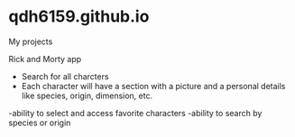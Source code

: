 # qdh6159.github.io
My projects

Rick and Morty app
  - Search for all charcters
  - Each character will have a section with a picture and a personal details like species, origin, dimension, etc.
  
  -ability to select and access favorite characters
  -ability to search by species or origin

